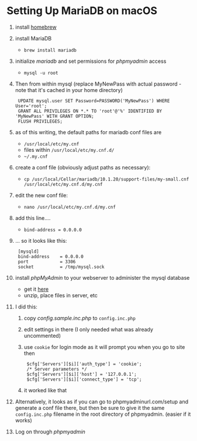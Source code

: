 # Setting Up MariaDB on macOS

1. install [homebrew](http://brew.sh)
1. install MariaDB
	* `brew install mariadb`
1. initialize *mariadb* and set permissions for *phpmyadmin* access
	* `mysql -u root`
1. Then from within mysql (replace MyNewPass with actual password - note that it's cached in your home directory)

		UPDATE mysql.user SET Password=PASSWORD('MyNewPass') WHERE User='root';
		GRANT ALL PRIVILEGES ON *.* TO 'root'@'%' IDENTIFIED BY 'MyNewPass' WITH GRANT OPTION;
		FLUSH PRIVILEGES;

1. as of this writing, the default paths for mariadb conf files are
	* `/usr/local/etc/my.cnf`
	* files within `/usr/local/etc/my.cnf.d/`
	* `~/.my.cnf`
1. create a conf file (obviously adjust paths as necessary):
	* `cp /usr/local/Cellar/mariadb/10.1.20/support-files/my-small.cnf /usr/local/etc/my.cnf.d/my.cnf`
1. edit the new conf file:
	* `nano /usr/local/etc/my.cnf.d/my.cnf`
1. add this line....
	* `bind-address	= 0.0.0.0`
1. ... so it looks like this:

		[mysqld]
		bind-address    = 0.0.0.0
		port            = 3306
		socket          = /tmp/mysql.sock

1. install *phpMyAdmin* to your webserver to administer the mysql database
	* get it [here](https://www.phpmyadmin.net)
	* unzip, place files in server, etc
1. I did this:
	1. copy *config.sample.inc.php* to `config.inc.php`
	1. edit settings in there (I only needed what was already uncommented)
	1. use `cookie` for login mode as it will prompt you when you go to site then

			$cfg['Servers'][$i]['auth_type'] = 'cookie';
			/* Server parameters */
			$cfg['Servers'][$i]['host'] = '127.0.0.1';
			$cfg['Servers'][$i]['connect_type'] = 'tcp';

	1. it worked like that
1. Alternatively, it looks as if you can go to phpmyadminurl.com/setup and generate a conf file there, but then be sure to give it the same `config.inc.php` filename in the root directory of phpmyadmin. (easier if it works)
1. Log on through *phpmyadmin*
